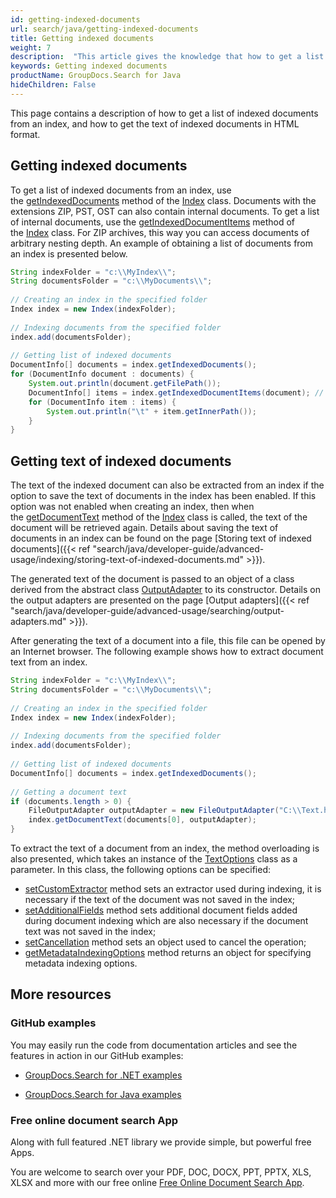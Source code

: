 ```yaml
---
id: getting-indexed-documents
url: search/java/getting-indexed-documents
title: Getting indexed documents
weight: 7
description:  "This article gives the knowledge that how to get a list of indexed documents from an index, and how to get the text of indexed documents in HTML format using Java search API."
keywords: Getting indexed documents
productName: GroupDocs.Search for Java
hideChildren: False
---
```

This page contains a description of how to get a list of indexed documents from an index, and how to get the text of indexed documents in HTML format.

## Getting indexed documents

To get a list of indexed documents from an index, use the [getIndexedDocuments](https://reference.groupdocs.com/search/java/com.groupdocs.search/Index#getIndexedDocuments()) method of the [Index](https://reference.groupdocs.com/search/java/com.groupdocs.search/Index) class. Documents with the extensions ZIP, PST, OST can also contain internal documents. To get a list of internal documents, use the [getIndexedDocumentItems](https://reference.groupdocs.com/search/java/com.groupdocs.search/Index#getIndexedDocumentItems(com.groupdocs.search.results.DocumentInfo)) method of the [Index](https://reference.groupdocs.com/search/java/com.groupdocs.search/Index) class. For ZIP archives, this way you can access documents of arbitrary nesting depth. An example of obtaining a list of documents from an index is presented below.



```java
String indexFolder = "c:\\MyIndex\\";
String documentsFolder = "c:\\MyDocuments\\";
 
// Creating an index in the specified folder
Index index = new Index(indexFolder);
 
// Indexing documents from the specified folder
index.add(documentsFolder);
 
// Getting list of indexed documents
DocumentInfo[] documents = index.getIndexedDocuments();
for (DocumentInfo document : documents) {
    System.out.println(document.getFilePath());
    DocumentInfo[] items = index.getIndexedDocumentItems(document); // Getting list of document items
    for (DocumentInfo item : items) {
        System.out.println("\t" + item.getInnerPath());
    }
}
```

## Getting text of indexed documents

The text of the indexed document can also be extracted from an index if the option to save the text of documents in the index has been enabled. If this option was not enabled when creating an index, then when the [getDocumentText](https://reference.groupdocs.com/search/java/com.groupdocs.search/Index#getDocumentText(com.groupdocs.search.results.DocumentInfo,%20com.groupdocs.search.common.OutputAdapter)) method of the [Index](https://reference.groupdocs.com/search/java/com.groupdocs.search/Index) class is called, the text of the document will be retrieved again. Details about saving the text of documents in an index can be found on the page [Storing text of indexed documents]({{< ref "search/java/developer-guide/advanced-usage/indexing/storing-text-of-indexed-documents.md" >}}).

The generated text of the document is passed to an object of a class derived from the abstract class [OutputAdapter](https://reference.groupdocs.com/search/java/com.groupdocs.search.common/OutputAdapter) to its constructor. Details on the output adapters are presented on the page [Output adapters]({{< ref "search/java/developer-guide/advanced-usage/searching/output-adapters.md" >}}).

After generating the text of a document into a file, this file can be opened by an Internet browser. The following example shows how to extract document text from an index.



```java
String indexFolder = "c:\\MyIndex\\";
String documentsFolder = "c:\\MyDocuments\\";
 
// Creating an index in the specified folder
Index index = new Index(indexFolder);
 
// Indexing documents from the specified folder
index.add(documentsFolder);
 
// Getting list of indexed documents
DocumentInfo[] documents = index.getIndexedDocuments();
 
// Getting a document text
if (documents.length > 0) {
    FileOutputAdapter outputAdapter = new FileOutputAdapter("C:\\Text.html");
    index.getDocumentText(documents[0], outputAdapter);
}
```

To extract the text of a document from an index, the method overloading is also presented, which takes an instance of the [TextOptions](https://reference.groupdocs.com/search/java/com.groupdocs.search.options/TextOptions) class as a parameter. In this class, the following options can be specified:

*   [setCustomExtractor](https://reference.groupdocs.com/search/java/com.groupdocs.search.options/TextOptions#setCustomExtractor(com.groupdocs.search.common.IFieldExtractor)) method sets an extractor used during indexing, it is necessary if the text of the document was not saved in the index;
*   [setAdditionalFields](https://reference.groupdocs.com/search/java/com.groupdocs.search.options/TextOptions#setAdditionalFields(com.groupdocs.search.common.DocumentField%5B%5D)) method sets additional document fields added during document indexing which are also necessary if the document text was not saved in the index;
*   [setCancellation](https://reference.groupdocs.com/search/java/com.groupdocs.search.options/TextOptions#setCancellation(com.groupdocs.search.common.Cancellation)) method sets an object used to cancel the operation;
*   [getMetadataIndexingOptions](https://reference.groupdocs.com/search/java/com.groupdocs.search.options/TextOptions#getMetadataIndexingOptions()) method returns an object for specifying metadata indexing options.

## More resources

### GitHub examples

You may easily run the code from documentation articles and see the features in action in our GitHub examples:

*   [GroupDocs.Search for .NET examples](https://github.com/groupdocs-search/GroupDocs.Search-for-.NET)
    
*   [GroupDocs.Search for Java examples](https://github.com/groupdocs-search/GroupDocs.Search-for-Java)
    

### Free online document search App

Along with full featured .NET library we provide simple, but powerful free Apps.

You are welcome to search over your PDF, DOC, DOCX, PPT, PPTX, XLS, XLSX and more with our free online [Free Online Document Search App](https://products.groupdocs.app/search).

